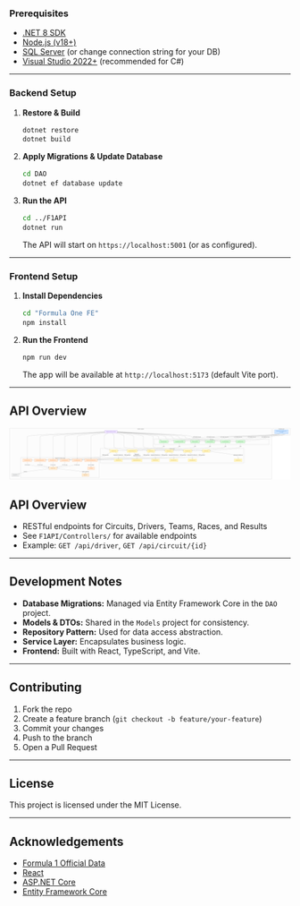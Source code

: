 


### Prerequisites

- [.NET 8 SDK](https://dotnet.microsoft.com/download)
- [Node.js (v18+)](https://nodejs.org/)
- [SQL Server](https://www.microsoft.com/en-us/sql-server) (or change connection string for your DB)
- [Visual Studio 2022+](https://visualstudio.microsoft.com/) (recommended for C#)

---

### Backend Setup

1. **Restore & Build**
   ```bash
   dotnet restore
   dotnet build
   ```

2. **Apply Migrations & Update Database**
   ```bash
   cd DAO
   dotnet ef database update
   ```

3. **Run the API**
   ```bash
   cd ../F1API
   dotnet run
   ```
   The API will start on `https://localhost:5001` (or as configured).

---

### Frontend Setup

1. **Install Dependencies**
   ```bash
   cd "Formula One FE"
   npm install
   ```

2. **Run the Frontend**
   ```bash
   npm run dev
   ```
   The app will be available at `http://localhost:5173` (default Vite port).

---
## API Overview
![alt text](https://github.com/askwhynot1309/Formula-One-Insight-Dashboard/blob/main/diagram.png "Project structure")

## API Overview

- RESTful endpoints for Circuits, Drivers, Teams, Races, and Results
- See `F1API/Controllers/` for available endpoints
- Example: `GET /api/driver`, `GET /api/circuit/{id}`

---

## Development Notes

- **Database Migrations:** Managed via Entity Framework Core in the `DAO` project.
- **Models & DTOs:** Shared in the `Models` project for consistency.
- **Repository Pattern:** Used for data access abstraction.
- **Service Layer:** Encapsulates business logic.
- **Frontend:** Built with React, TypeScript, and Vite.

---

## Contributing

1. Fork the repo
2. Create a feature branch (`git checkout -b feature/your-feature`)
3. Commit your changes
4. Push to the branch
5. Open a Pull Request

---

## License

This project is licensed under the MIT License.

---

## Acknowledgements

- [Formula 1 Official Data](https://www.formula1.com/)
- [React](https://react.dev/)
- [ASP.NET Core](https://docs.microsoft.com/aspnet/core)
- [Entity Framework Core](https://docs.microsoft.com/ef/core)
